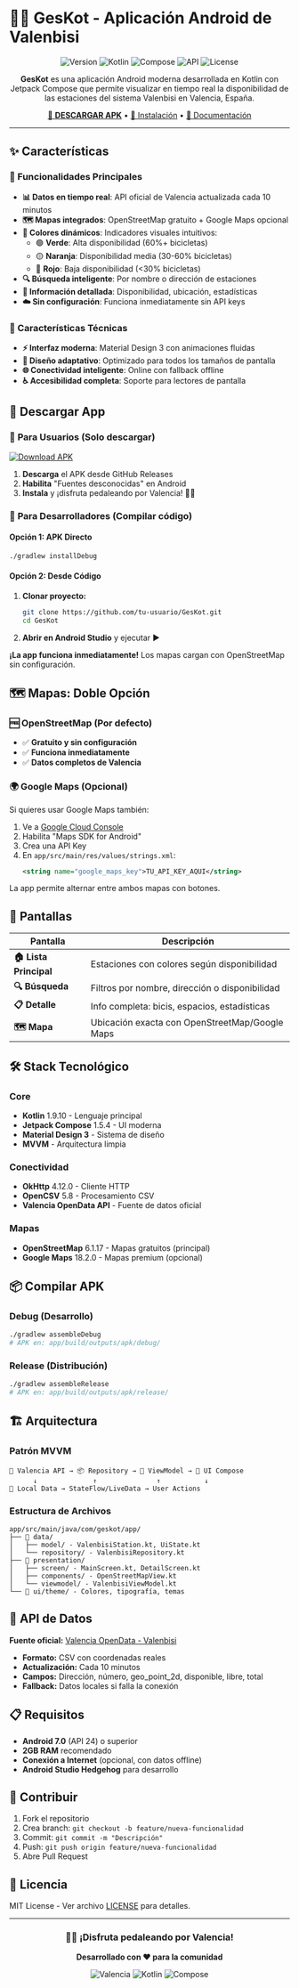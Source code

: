 # 🚴‍♂️ GesKot - Aplicación Android de Valenbisi

<div align="center">

![Version](https://img.shields.io/badge/version-1.0.0-blue.svg)
![Kotlin](https://img.shields.io/badge/Kotlin-1.9.10-purple.svg)
![Compose](https://img.shields.io/badge/Jetpack%20Compose-1.5.4-green.svg)
![API](https://img.shields.io/badge/API-24+-brightgreen.svg)
![License](https://img.shields.io/badge/license-MIT-blue.svg)

**GesKot** es una aplicación Android moderna desarrollada en Kotlin con Jetpack Compose que permite visualizar en tiempo real la disponibilidad de las estaciones del sistema Valenbisi en Valencia, España.

[📱 **DESCARGAR APK**](../../releases/latest) • [🚀 Instalación](#instalación-rápida) • [📖 Documentación](#arquitectura-del-proyecto)

</div>

---

## ✨ Características

### 🎯 Funcionalidades Principales
- **📊 Datos en tiempo real**: API oficial de Valencia actualizada cada 10 minutos
- **🗺️ Mapas integrados**: OpenStreetMap gratuito + Google Maps opcional
- **🎨 Colores dinámicos**: Indicadores visuales intuitivos:
  - 🟢 **Verde**: Alta disponibilidad (60%+ bicicletas)
  - 🟡 **Naranja**: Disponibilidad media (30-60% bicicletas)
  - 🔴 **Rojo**: Baja disponibilidad (<30% bicicletas)
- **🔍 Búsqueda inteligente**: Por nombre o dirección de estaciones
- **📍 Información detallada**: Disponibilidad, ubicación, estadísticas
- **☁️ Sin configuración**: Funciona inmediatamente sin API keys

### 🔄 Características Técnicas
- **⚡ Interfaz moderna**: Material Design 3 con animaciones fluidas
- **📱 Diseño adaptativo**: Optimizado para todos los tamaños de pantalla
- **🌐 Conectividad inteligente**: Online con fallback offline
- **♿ Accesibilidad completa**: Soporte para lectores de pantalla

## 📱 Descargar App

### 🎯 **Para Usuarios** (Solo descargar)
[![Download APK](https://img.shields.io/badge/📱_Descargar_APK-v1.0-success?style=for-the-badge)](../../releases/latest)

1. **Descarga** el APK desde GitHub Releases
2. **Habilita** "Fuentes desconocidas" en Android
3. **Instala** y ¡disfruta pedaleando por Valencia! 🚴‍♂️

### 🚀 **Para Desarrolladores** (Compilar código)

#### Opción 1: APK Directo
```bash
./gradlew installDebug
```

#### Opción 2: Desde Código
1. **Clonar proyecto:**
   ```bash
   git clone https://github.com/tu-usuario/GesKot.git
   cd GesKot
   ```
2. **Abrir en Android Studio** y ejecutar ▶️

**¡La app funciona inmediatamente!** Los mapas cargan con OpenStreetMap sin configuración.

## 🗺️ Mapas: Doble Opción

### 🆓 OpenStreetMap (Por defecto)
- ✅ **Gratuito y sin configuración**
- ✅ **Funciona inmediatamente**
- ✅ **Datos completos de Valencia**

### 🌍 Google Maps (Opcional)
Si quieres usar Google Maps también:

1. Ve a [Google Cloud Console](https://console.cloud.google.com/)
2. Habilita "Maps SDK for Android"
3. Crea una API Key
4. En `app/src/main/res/values/strings.xml`:
   ```xml
   <string name="google_maps_key">TU_API_KEY_AQUI</string>
   ```

La app permite alternar entre ambos mapas con botones.

## 📱 Pantallas

| Pantalla | Descripción |
|----------|-------------|
| **🏠 Lista Principal** | Estaciones con colores según disponibilidad |
| **🔍 Búsqueda** | Filtros por nombre, dirección o disponibilidad |
| **📋 Detalle** | Info completa: bicis, espacios, estadísticas |
| **🗺️ Mapa** | Ubicación exacta con OpenStreetMap/Google Maps |

## 🛠️ Stack Tecnológico

### Core
- **Kotlin** 1.9.10 - Lenguaje principal
- **Jetpack Compose** 1.5.4 - UI moderna
- **Material Design 3** - Sistema de diseño
- **MVVM** - Arquitectura limpia

### Conectividad
- **OkHttp** 4.12.0 - Cliente HTTP
- **OpenCSV** 5.8 - Procesamiento CSV
- **Valencia OpenData API** - Fuente de datos oficial

### Mapas
- **OpenStreetMap** 6.1.17 - Mapas gratuitos (principal)
- **Google Maps** 18.2.0 - Mapas premium (opcional)

## 📦 Compilar APK

### Debug (Desarrollo)
```bash
./gradlew assembleDebug
# APK en: app/build/outputs/apk/debug/
```

### Release (Distribución)
```bash
./gradlew assembleRelease
# APK en: app/build/outputs/apk/release/
```

## 🏗️ Arquitectura

### Patrón MVVM
```
📡 Valencia API → 📦 Repository → 🧠 ViewModel → 🎨 UI Compose
      ↓              ↑               ↑           ↓
📱 Local Data → StateFlow/LiveData → User Actions
```

### Estructura de Archivos
```
app/src/main/java/com/geskot/app/
├── 📁 data/
│   ├── model/ - ValenbisiStation.kt, UiState.kt
│   └── repository/ - ValenbisiRepository.kt
├── 📁 presentation/
│   ├── screen/ - MainScreen.kt, DetailScreen.kt
│   ├── components/ - OpenStreetMapView.kt
│   └── viewmodel/ - ValenbisiViewModel.kt
└── 📁 ui/theme/ - Colores, tipografía, temas
```

## 🔧 API de Datos

**Fuente oficial:** [Valencia OpenData - Valenbisi](https://valencia.opendatasoft.com/explore/dataset/valenbisi-disponibilitat-valenbisi-dsiponibilidad/)

- **Formato:** CSV con coordenadas reales
- **Actualización:** Cada 10 minutos
- **Campos:** Dirección, número, geo_point_2d, disponible, libre, total
- **Fallback:** Datos locales si falla la conexión

## 📋 Requisitos

- **Android 7.0** (API 24) o superior
- **2GB RAM** recomendado
- **Conexión a Internet** (opcional, con datos offline)
- **Android Studio Hedgehog** para desarrollo

## 🤝 Contribuir

1. Fork el repositorio
2. Crea branch: `git checkout -b feature/nueva-funcionalidad`
3. Commit: `git commit -m "Descripción"`
4. Push: `git push origin feature/nueva-funcionalidad`
5. Abre Pull Request

## 📄 Licencia

MIT License - Ver archivo [LICENSE](LICENSE) para detalles.

---

<div align="center">

### 🚴‍♂️ ¡Disfruta pedaleando por Valencia!

**Desarrollado con ❤️ para la comunidad**

![Valencia](https://img.shields.io/badge/Made%20in-Valencia,%20Spain-FF6B00?style=flat-square)
![Kotlin](https://img.shields.io/badge/Built%20with-Kotlin-7F52FF?style=flat-square)
![Compose](https://img.shields.io/badge/UI-Jetpack%20Compose-4285F4?style=flat-square)

</div>